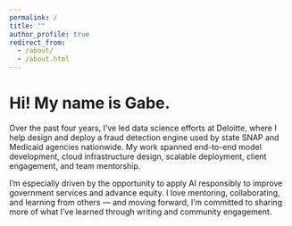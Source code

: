 ```yaml
---
permalink: /
title: ""
author_profile: true
redirect_from: 
  - /about/
  - /about.html
---
```


Hi! My name is Gabe.
======

Over the past four years, I’ve led data science efforts at Deloitte, where I help design and deploy a fraud detection engine used by state SNAP and Medicaid agencies nationwide. My work spanned end-to-end model development, cloud infrastructure design, scalable deployment, client engagement, and team mentorship.

I’m especially driven by the opportunity to apply AI responsibly to improve government services and advance equity. I love mentoring, collaborating, and learning from others — and moving forward, I’m committed to sharing more of what I’ve learned through writing and community engagement.


